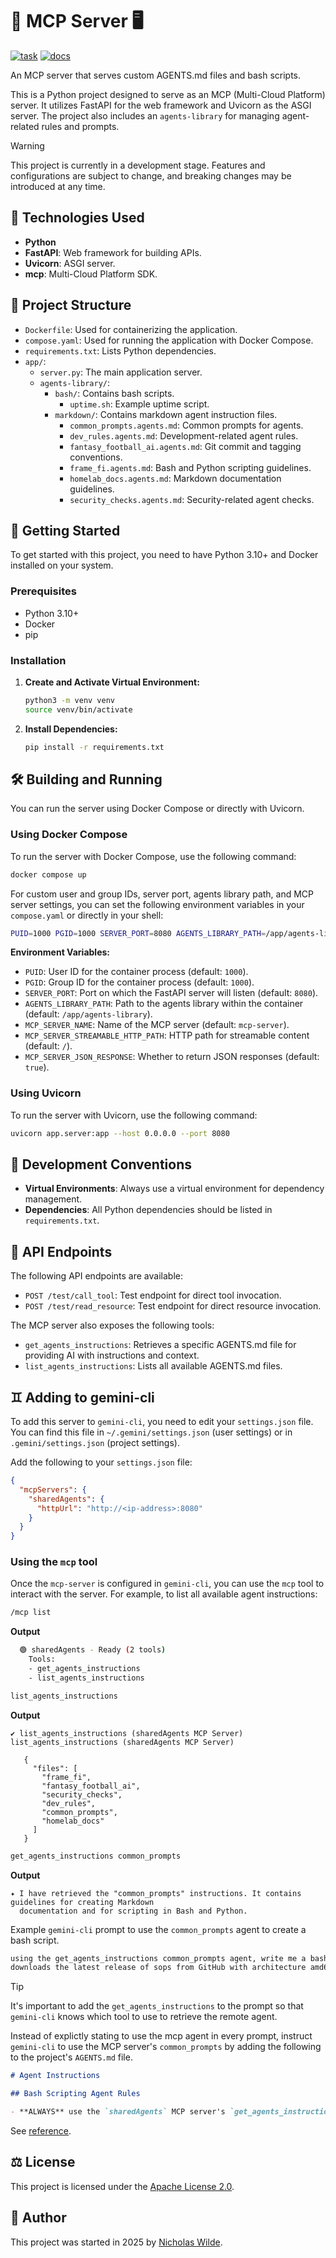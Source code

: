 # :robot: MCP Server :desktop_computer:
[![task](https://img.shields.io/badge/Task-Enabled-brightgreen?style=for-the-badge&logo=task&logoColor=white)](https://taskfile.dev/#/)
[![docs](https://img.shields.io/github/actions/workflow/status/nicholaswilde/mcp-server/test.yml?label=test&style=for-the-badge&branch=main)](https://github.com/nicholaswilde/mcp-server/actions/workflows/test.yml)

An MCP server that serves custom AGENTS.md files and bash scripts.

This is a Python project designed to serve as an MCP (Multi-Cloud Platform) server. It utilizes FastAPI for the web framework and Uvicorn as the ASGI server. The project also includes an `agents-library` for managing agent-related rules and prompts.

> [!WARNING]
> This project is currently in a development stage. Features and configurations are subject to change, and breaking changes may be introduced at any time.

## :rocket: Technologies Used

*   **Python**
*   **FastAPI**: Web framework for building APIs.
*   **Uvicorn**: ASGI server.
*   **mcp**: Multi-Cloud Platform SDK.

## :open_file_folder: Project Structure

*   `Dockerfile`: Used for containerizing the application.
*   `compose.yaml`: Used for running the application with Docker Compose.
*   `requirements.txt`: Lists Python dependencies.
*   `app/`:
    *   `server.py`: The main application server.
    *   `agents-library/`:
        *   `bash/`: Contains bash scripts.
            *   `uptime.sh`: Example uptime script.
        *   `markdown/`: Contains markdown agent instruction files.
            *   `common_prompts.agents.md`: Common prompts for agents.
            *   `dev_rules.agents.md`: Development-related agent rules.
            *   `fantasy_football_ai.agents.md`: Git commit and tagging conventions.
            *   `frame_fi.agents.md`: Bash and Python scripting guidelines.
            *   `homelab_docs.agents.md`: Markdown documentation guidelines.
            *   `security_checks.agents.md`: Security-related agent checks.

## :checkered_flag: Getting Started

To get started with this project, you need to have Python 3.10+ and Docker installed on your system.

### Prerequisites

*   Python 3.10+
*   Docker
*   pip

### Installation

1.  **Create and Activate Virtual Environment:**
    ```bash
    python3 -m venv venv
    source venv/bin/activate
    ```

2.  **Install Dependencies:**
    ```bash
    pip install -r requirements.txt
    ```

## :hammer_and_wrench: Building and Running

You can run the server using Docker Compose or directly with Uvicorn.

### Using Docker Compose

To run the server with Docker Compose, use the following command:

```bash
docker compose up
```

For custom user and group IDs, server port, agents library path, and MCP server settings, you can set the following environment variables in your `compose.yaml` or directly in your shell:

```bash
PUID=1000 PGID=1000 SERVER_PORT=8080 AGENTS_LIBRARY_PATH=/app/agents-library MCP_SERVER_NAME=mcp-server MCP_SERVER_STREAMABLE_HTTP_PATH=/ MCP_SERVER_JSON_RESPONSE=true docker compose up
```

**Environment Variables:**

*   `PUID`: User ID for the container process (default: `1000`).
*   `PGID`: Group ID for the container process (default: `1000`).
*   `SERVER_PORT`: Port on which the FastAPI server will listen (default: `8080`).
*   `AGENTS_LIBRARY_PATH`: Path to the agents library within the container (default: `/app/agents-library`).
*   `MCP_SERVER_NAME`: Name of the MCP server (default: `mcp-server`).
*   `MCP_SERVER_STREAMABLE_HTTP_PATH`: HTTP path for streamable content (default: `/`).
*   `MCP_SERVER_JSON_RESPONSE`: Whether to return JSON responses (default: `true`).

### Using Uvicorn

To run the server with Uvicorn, use the following command:

```bash
uvicorn app.server:app --host 0.0.0.0 --port 8080
```

## :scroll: Development Conventions

*   **Virtual Environments**: Always use a virtual environment for dependency management.
*   **Dependencies**: All Python dependencies should be listed in `requirements.txt`.

## :electric_plug: API Endpoints

The following API endpoints are available:

*   `POST /test/call_tool`: Test endpoint for direct tool invocation.
*   `POST /test/read_resource`: Test endpoint for direct resource invocation.

The MCP server also exposes the following tools:

*   `get_agents_instructions`: Retrieves a specific AGENTS.md file for providing AI with instructions and context.
*   `list_agents_instructions`: Lists all available AGENTS.md files.

## :gemini: Adding to gemini-cli

To add this server to `gemini-cli`, you need to edit your `settings.json` file. You can find this file in `~/.gemini/settings.json` (user settings) or in `.gemini/settings.json` (project settings).

Add the following to your `settings.json` file:

```json
{
  "mcpServers": {
    "sharedAgents": {
      "httpUrl": "http://<ip-address>:8080"
    }
  }
}
```

### Using the `mcp` tool

Once the `mcp-server` is configured in `gemini-cli`, you can use the `mcp` tool to interact with the server. For example, to list all available agent instructions:

```bash
/mcp list
```

**Output**

```bash
  🟢 sharedAgents - Ready (2 tools)
    Tools:
    - get_agents_instructions
    - list_agents_instructions
```

```bash
list_agents_instructions
```

**Output**

```
✔ list_agents_instructions (sharedAgents MCP Server) list_agents_instructions (sharedAgents MCP Server)  
                                                                                                          
   {                                                                                                      
     "files": [                                                                                           
       "frame_fi",                                                                                        
       "fantasy_football_ai",                                                                             
       "security_checks",                                                                                 
       "dev_rules",                                                                                       
       "common_prompts",                                                                                  
       "homelab_docs"                                                                                     
     ]                                                                                                    
   }                                                                                                     
```

```bash
get_agents_instructions common_prompts
```

**Output**

```
✦ I have retrieved the "common_prompts" instructions. It contains guidelines for creating Markdown
  documentation and for scripting in Bash and Python.
```

Example `gemini-cli` prompt to use the `common_prompts` agent to create a bash script.

```bash
using the get_agents_instructions common_prompts agent, write me a bash script that checks
downloads the latest release of sops from GitHub with architecture amd64 and linux. 
```

>[!TIP]
>It's important to add the `get_agents_instructions` to the prompt so that `gemini-cli` knows which tool to use to retrieve the remote agent.

Instead of explictly stating to use the mcp agent in every prompt, instruct `gemini-cli` to use the MCP server's `common_prompts` by adding the following to the project's `AGENTS.md` file.

```markdown
# Agent Instructions

## Bash Scripting Agent Rules

- **ALWAYS** use the `sharedAgents` MCP server's `get_agents_instructions` `common_prompts` agent whenever a user asks to create or modify a bash script.
```
See [reference][1].

## :balance_scale: License

This project is licensed under the [Apache License 2.0](./LICENSE).

## :pencil: Author

This project was started in 2025 by [Nicholas Wilde](https://github.com/nicholaswilde/).

[1]: <https://github.com/google-gemini/gemini-cli/blob/main/docs/tools/mcp-server.md>
